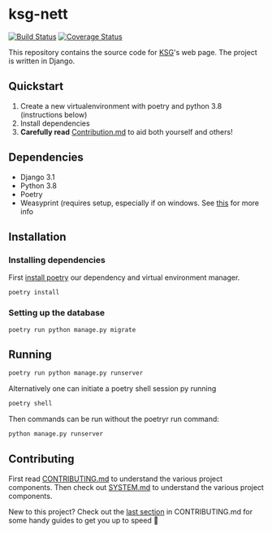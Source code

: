 # ksg-nett
[![Build Status](https://travis-ci.org/KSG-IT/ksg-nett.svg?branch=develop)](https://travis-ci.org/KSG-IT/ksg-nett)
[![Coverage Status](https://coveralls.io/repos/github/KSG-IT/ksg-nett/badge.svg?branch=develop)](https://coveralls.io/github/KSG-IT/ksg-nett?branch=develop)

This repository contains the source code for [KSG](https://www.samfundet.no/kafe-og-serveringsgjengen)'s web page. The project is written in Django.

## Quickstart

1. Create a new virtualenvironment with poetry and python 3.8 (instructions below)
2. Install dependencies
3. **Carefully read** [Contribution.md](https://github.com/KSG-IT/ksg-nett/blob/develop/CONTRIBUTING.md) to aid both yourself and others!

## Dependencies
* Django 3.1
* Python 3.8
* Poetry
* Weasyprint (requires setup, especially if on windows. See [this](https://weasyprint.readthedocs.io/en/stable/install.html) for more info

## Installation

### Installing dependencies
First [install poetry](https://python-poetry.org/docs/#installation) our dependency and virtual environment manager.

    poetry install
    
### Setting up the database

```
poetry run python manage.py migrate
```

## Running 

```bash
poetry run python manage.py runserver
```

Alternatively one can initiate a poetry shell session py running
```bash
poetry shell
```

Then commands can be run without the poetryr run command:
```bash
python manage.py runserver
```

## Contributing

First read [CONTRIBUTING.md](https://github.com/KSG-IT/ksg-nett/blob/develop/CONTRIBUTING.md) to understand the various project components. Then check out [SYSTEM.md](https://github.com/KSG-IT/ksg-nett/blob/develop/SYSTEM.md) to understand the various project components.

New to this project? Check out the [last section](https://github.com/KSG-IT/ksg-nett/blob/develop/CONTRIBUTING.md#guides-for-semi-noobs) in CONTRIBUTING.md for some handy guides to get you up to speed 💪
